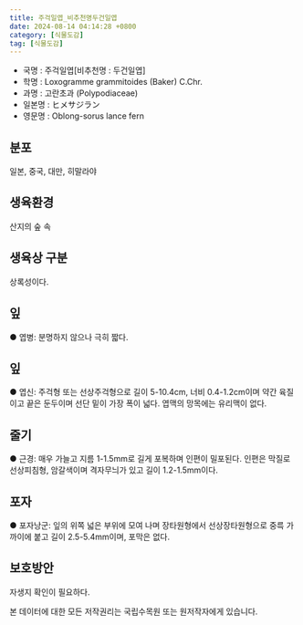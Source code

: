 ```yaml
---
title: 주걱일엽_비추천명두건일엽
date: 2024-08-14 04:14:28 +0800
category: [식물도감]
tag: [식물도감]
---
```




- 국명 : 주걱일엽[비추천명 : 두건일엽]
- 학명 : Loxogramme grammitoides (Baker) C.Chr.
- 과명 : 고란초과 (Polypodiaceae)
- 일본명 : ヒメサジラン
- 영문명 : Oblong-sorus lance fern


## 분포
일본, 중국, 대만, 히말라야
## 생육환경
산지의 숲 속 
## 생육상 구분
상록성이다. 
## 잎
● 엽병: 분명하지 않으나 극히 짧다. 
## 잎
● 엽신: 주걱형 또는 선상주걱형으로 길이 5-10.4cm, 너비 0.4-1.2cm이며 약간 육질이고 끝은 둔두이며 선단 밑이 가장 폭이 넓다. 엽맥의 망목에는 유리맥이 없다. 
## 줄기
● 근경: 매우 가늘고 지름 1-1.5mm로 길게 포복하며 인편이 밀포된다. 인편은 막질로 선상피침형, 암갈색이며 격자무늬가 있고 길이 1.2-1.5mm이다. 
## 포자
● 포자낭군: 잎의 위쪽 넓은 부위에 모여 나며 장타원형에서 선상장타원형으로 중륵 가까이에 붙고 길이 2.5-5.4mm이며, 포막은 없다. 
## 보호방안
자생지 확인이 필요하다.






본 데이터에 대한 모든 저작권리는 국립수목원 또는 원저작자에게 있습니다.
